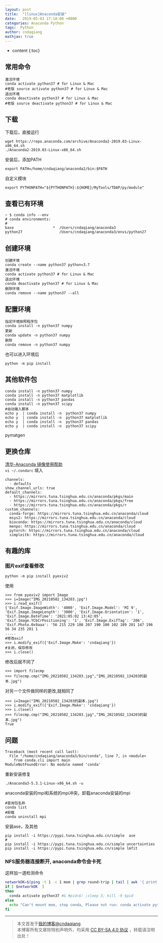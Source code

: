 ```yaml
---
layout: post
title:  "[linux]Anaconda安装"
date:   2019-05-03 17:18:00 +0800
categories: Anaconda Python
tags:  Python
author: cndaqiang
mathjax: true
---
```

* content
{:toc}










## 常用命令
```
激活环境
conda activate python37 # for Linux & Mac
#老版 source activate python37 # for Linux & Mac
退出环境
conda deactivate python37 # for Linux & Mac
#老版 source deactivate python37 # for Linux & Mac
```

## 下载
下载后，直接运行
```
wget https://repo.anaconda.com/archive/Anaconda2-2019.03-Linux-x86_64.sh
./Anaconda2-2019.03-Linux-x86_64.sh
```
安装后，添加PATH
```
export PATH=/home/cndaqiang/anaconda2/bin:$PATH
```
自定义模块
```
export PYTHONPATH="${PYTHONPATH}:${HOME}/MyTools/TDAP/py/module"
```

## 查看已有环境

```
~ $ conda info --env
# conda environments:
#
base                  *  /Users/cndaqiang/anaconda3
python27                 /Users/cndaqiang/anaconda3/envs/python27
```

## 创建环境
```
创建环境
conda create --name python37 python=3.7
激活环境
conda activate python37 # for Linux & Mac
退出环境
conda deactivate python37 # for Linux & Mac
删除环境
conda remove --name python37 --all
```
## 配置环境   
```
指定环境按照程序包
conda install -n python37 numpy
更新
conda update -n python37 numpy
删除
conda remove -n python37 numpy
```
也可以进入环境后
```
python -m pip install 
```

## 其他软件包
```
conda install -n python37 numpy
conda install -n python37 matplotlib
conda install -n python37 pandas
conda install -n python37 scipy
#自动输入脚本
echo y  | conda install -n  python37 numpy
echo y  | conda install -n  python37 matplotlib
echo y  | conda install -n  python37 pandas
echo y  | conda install -n  python37 scipy
```
pymatgen


## 更换仓库
[清华-Anaconda 镜像使用帮助](https://mirrors.tuna.tsinghua.edu.cn/help/anaconda/)<br>
`vi ~/.condarc`
填入
```
channels:
  - defaults
show_channel_urls: true
default_channels:
  - https://mirrors.tuna.tsinghua.edu.cn/anaconda/pkgs/main
  - https://mirrors.tuna.tsinghua.edu.cn/anaconda/pkgs/free
  - https://mirrors.tuna.tsinghua.edu.cn/anaconda/pkgs/r
custom_channels:
  conda-forge: https://mirrors.tuna.tsinghua.edu.cn/anaconda/cloud
  msys2: https://mirrors.tuna.tsinghua.edu.cn/anaconda/cloud
  bioconda: https://mirrors.tuna.tsinghua.edu.cn/anaconda/cloud
  menpo: https://mirrors.tuna.tsinghua.edu.cn/anaconda/cloud
  pytorch: https://mirrors.tuna.tsinghua.edu.cn/anaconda/cloud
  simpleitk: https://mirrors.tuna.tsinghua.edu.cn/anaconda/cloud
```

## 有趣的库
### 图片exif查看修改
```
python -m pip install pyexiv2
```
使用
```
>>> from pyexiv2 import Image
>>> i=Image("IMG_20210502_134203.jpg")
>>> i.read_exif()
{'Exif.Image.ImageWidth': '4000', 'Exif.Image.Model': 'MI 9', 'Exif.Image.ImageLength': '3000', 'Exif.Image.Orientation': '1', 'Exif.Image.DateTime': '2021:05:02 13:42:05', 'Exif.Image.YCbCrPositioning': '1', 'Exif.Image.ExifTag': '206', 'Exif.Photo.0x9aaa': '56 215 229 108 207 190 100 102 189 201 147 196 56 34 235 201 1
.....
#修改exif
>>> i.modify_exif({'Exif.Image.Make': 'cndaqiang'})
#关闭，保存修改
>>> i.close()
```
修改后就不同了
```
>>> import filecmp
>>> filecmp.cmp("IMG_20210502_134203.jpg","IMG_20210502_134203的副本.jpg")
```
对另一个文件做同样的更改,就相同了
```
>>> i=Image("IMG_20210502_134203的副本.jpg")
>>> i.modify_exif({'Exif.Image.Make': 'cndaqiang'})
>>> i.close()
>>> filecmp.cmp("IMG_20210502_134203.jpg","IMG_20210502_134203的副本.jpg")
True
```


## 问题

```
Traceback (most recent call last):
  File "/home/cndaqiang/anaconda3/bin/conda", line 7, in <module>
    from conda.cli import main
ModuleNotFoundError: No module named 'conda'
```
重新安装修复
```
./Anaconda3-5.3.1-Linux-x86_64.sh -u
```
anaconda安装的mpi和系统的mpi冲突，卸载anaconda安装的mpi
```
#查询包名称
conda list
#卸载
conda uninstall mpi
```
安装ase，及其他
```
pip install -i https://pypi.tuna.tsinghua.edu.cn/simple  ase
#
pip install -i https://pypi.tuna.tsinghua.edu.cn/simple uncertainties
pip install -i https://pypi.tuna.tsinghua.edu.cn/simple lmfit
```

### NFS服务器连接断开, anaconda命令会卡死
这样加一道检测命令
```bash
networkOK=$(ping -t 1 -c 1 mom | grep round-trip | tail | awk '{ print $NF }')
if [ $networkOK  ] 
then
  conda activate python37 #& #pid=$! ;sleep 5; kill -9 $pid
else
  echo "Can't mount mom, stop conda, Please not run: conda activate python37"
fi
```



------
>本文首发于[我的博客@cndaqiang](https://cndaqiang.github.io/).<br>
>本博客所有文章除特别声明外，均采用 [CC BY-SA 4.0 协议](https://creativecommons.org/licenses/by-sa/4.0/deed.zh) ，转载请注明出处！
